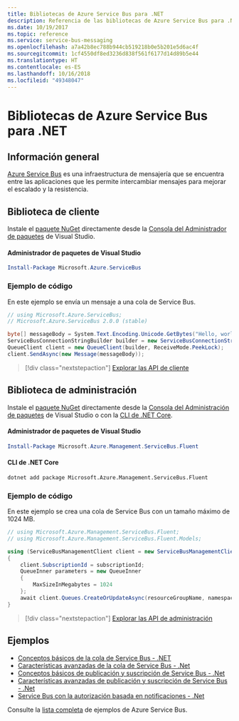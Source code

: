 ```yaml
---
title: Bibliotecas de Azure Service Bus para .NET
description: Referencia de las bibliotecas de Azure Service Bus para .NET
ms.date: 10/19/2017
ms.topic: reference
ms.service: service-bus-messaging
ms.openlocfilehash: a7a42b8ec788b944cb519218b0e5b201e5d6ac4f
ms.sourcegitcommit: 1cf4550df8ed3236d838f561f6177d14d89b5e44
ms.translationtype: HT
ms.contentlocale: es-ES
ms.lasthandoff: 10/16/2018
ms.locfileid: "49348047"
---
```

# <a name="azure-service-bus-libraries-for-net"></a>Bibliotecas de Azure Service Bus para .NET

## <a name="overview"></a>Información general

[Azure Service Bus](https://docs.microsoft.com/azure/service-bus-messaging/service-bus-messaging-overview) es una infraestructura de mensajería que se encuentra entre las aplicaciones que les permite intercambiar mensajes para mejorar el escalado y la resistencia.

## <a name="client-library"></a>Biblioteca de cliente

Instale el [paquete NuGet](https://www.nuget.org/packages/Microsoft.Azure.ServiceBus) directamente desde la [Consola del Administrador de paquetes][PackageManager] de Visual Studio.

#### <a name="visual-studio-package-manager"></a>Administrador de paquetes de Visual Studio

```powershell
Install-Package Microsoft.Azure.ServiceBus
```

### <a name="code-example"></a>Ejemplo de código

En este ejemplo se envía un mensaje a una cola de Service Bus.

```csharp
// using Microsoft.Azure.ServiceBus;
// Microsoft.Azure.ServiceBus 2.0.0 (stable)

byte[] messageBody = System.Text.Encoding.Unicode.GetBytes("Hello, world!");
ServiceBusConnectionStringBuilder builder = new ServiceBusConnectionStringBuilder(connectionString);
QueueClient client = new QueueClient(builder, ReceiveMode.PeekLock);
client.SendAsync(new Message(messageBody));
```

> [!div class="nextstepaction"]
> [Explorar las API de cliente](/dotnet/api/overview/azure/servicebus/client)


## <a name="management-library"></a>Biblioteca de administración

Instale el [paquete NuGet](https://www.nuget.org/packages/Microsoft.Azure.Management.ServiceBus.Fluent) directamente desde la [Consola del Administración de paquetes][PackageManager] de Visual Studio o con la [CLI de .NET Core][DotNetCLI].

#### <a name="visual-studio-package-manager"></a>Administrador de paquetes de Visual Studio

```powershell
Install-Package Microsoft.Azure.Management.ServiceBus.Fluent
```

#### <a name="net-core-cli"></a>CLI de .NET Core

```bash
dotnet add package Microsoft.Azure.Management.ServiceBus.Fluent
```

### <a name="code-example"></a>Ejemplo de código

En este ejemplo se crea una cola de Service Bus con un tamaño máximo de 1024 MB.

```csharp
// using Microsoft.Azure.Management.ServiceBus.Fluent;
// using Microsoft.Azure.Management.ServiceBus.Fluent.Models;

using (ServiceBusManagementClient client = new ServiceBusManagementClient(credentials))
{
    client.SubscriptionId = subscriptionId;
    QueueInner parameters = new QueueInner
    {
        MaxSizeInMegabytes = 1024
    };
    await client.Queues.CreateOrUpdateAsync(resourceGroupName, namespaceName, queueName, parameters);
}
```

> [!div class="nextstepaction"]
> [Explorar las API de administración](/dotnet/api/overview/azure/servicebus/management)

## <a name="samples"></a>Ejemplos

- [Conceptos básicos de la cola de Service Bus - .NET](https://azure.microsoft.com/resources/samples/service-bus-dotnet-manage-queue-with-basic-features/)
- [Características avanzadas de la cola de Service Bus - .Net](https://azure.microsoft.com/resources/samples/service-bus-dotnet-manage-queue-with-advanced-features/)
- [Conceptos básicos de publicación y suscripción de Service Bus - .Net](https://azure.microsoft.com/resources/samples/service-bus-dotnet-manage-publish-subscribe-with-basic-features/)
- [Características avanzadas de publicación y suscripción de Service Bus - .Net](https://azure.microsoft.com/resources/samples/service-bus-dotnet-manage-publish-subscribe-with-advanced-features/)
- [Service Bus con la autorización basada en notificaciones - .Net](https://azure.microsoft.com/resources/samples/service-bus-dotnet-manage-with-claims-based-authorization/)

Consulte la [lista completa](https://azure.microsoft.com/resources/samples/?term=service+bus) de ejemplos de Azure Service Bus.


[PackageManager]: https://docs.microsoft.com/nuget/tools/package-manager-console
[DotNetCLI]: https://docs.microsoft.com/dotnet/core/tools/dotnet-add-package
